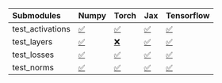 | Submodules       | Numpy                                                                                                                           | Torch                                                                                                                           | Jax                                                                                                                             | Tensorflow                                                                                                                      |
|:-----------------|:--------------------------------------------------------------------------------------------------------------------------------|:--------------------------------------------------------------------------------------------------------------------------------|:--------------------------------------------------------------------------------------------------------------------------------|:--------------------------------------------------------------------------------------------------------------------------------|
| test_activations | <a href="https://github.com/unifyai/ivy/runs/8049395217?check_suite_focus=true" rel="noopener noreferrer" target="_blank">✅</a> | <a href="https://github.com/unifyai/ivy/runs/8049395347?check_suite_focus=true" rel="noopener noreferrer" target="_blank">✅</a> | <a href="https://github.com/unifyai/ivy/runs/8049395505?check_suite_focus=true" rel="noopener noreferrer" target="_blank">✅</a> | <a href="https://github.com/unifyai/ivy/runs/8049395671?check_suite_focus=true" rel="noopener noreferrer" target="_blank">✅</a> |
| test_layers      | <a href="https://github.com/unifyai/ivy/runs/8049395248?check_suite_focus=true" rel="noopener noreferrer" target="_blank">✅</a> | <a href="https://github.com/unifyai/ivy/runs/8049395382?check_suite_focus=true" rel="noopener noreferrer" target="_blank">❌</a> | <a href="https://github.com/unifyai/ivy/runs/8049395546?check_suite_focus=true" rel="noopener noreferrer" target="_blank">✅</a> | <a href="https://github.com/unifyai/ivy/runs/8049395729?check_suite_focus=true" rel="noopener noreferrer" target="_blank">✅</a> |
| test_losses      | <a href="https://github.com/unifyai/ivy/runs/8049395286?check_suite_focus=true" rel="noopener noreferrer" target="_blank">✅</a> | <a href="https://github.com/unifyai/ivy/runs/8049395415?check_suite_focus=true" rel="noopener noreferrer" target="_blank">✅</a> | <a href="https://github.com/unifyai/ivy/runs/8049395588?check_suite_focus=true" rel="noopener noreferrer" target="_blank">✅</a> | <a href="https://github.com/unifyai/ivy/runs/8049395768?check_suite_focus=true" rel="noopener noreferrer" target="_blank">✅</a> |
| test_norms       | <a href="https://github.com/unifyai/ivy/runs/8049395321?check_suite_focus=true" rel="noopener noreferrer" target="_blank">✅</a> | <a href="https://github.com/unifyai/ivy/runs/8049395471?check_suite_focus=true" rel="noopener noreferrer" target="_blank">✅</a> | <a href="https://github.com/unifyai/ivy/runs/8049395624?check_suite_focus=true" rel="noopener noreferrer" target="_blank">✅</a> | <a href="https://github.com/unifyai/ivy/runs/8049395804?check_suite_focus=true" rel="noopener noreferrer" target="_blank">✅</a> |